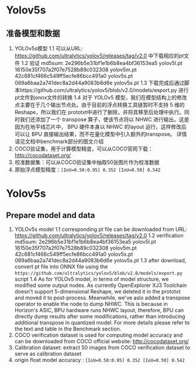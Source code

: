 # Yolov5s

## 准备模型和数据
1. YOLOv5s模型
  1.1 可以从URL: https://github.com/ultralytics/yolov5/releases/tag/v2.0 中下载相应的pt文件
  1.2 验证 md5sum: 
  2e296b5e31bf1e1b6b8ea4bf36153ea5  yolov5l.pt
  16150e35f707a2f07e7528b89c032308  yolov5m.pt
  42c681cf466c549ff5ecfe86bcc491a0  yolov5s.pt
  069a6baa2a741dec8a2d44a9083b6d6e  yolov5x.pt
  1.3 下载完成后通过脚本https://github.com/ultralytics/yolov5/blob/v2.0/models/export.py 进行pt文件到onnx文件的转换
  1.4 对于 YOLOv5 模型，我们在模型结构上的修改点主要在于几个输出节点处。由于目前的浮点转换工具链暂时不支持 5 维的 Reshape，所以我们在 prototxt中进行了删除，并将其移至后处理中执行。同时我们还添加了一个 transpose 算子，使该节点将以 NHWC 进行输出。这是因为在地平线芯片中， BPU 硬件本身以 NHWC 的layout 运行，这样修改后可以让 BPU 直接输出结果，而不在量化模型中引入额外的transpose。 详情请见文档中benchmark部分的图文介绍
2. COCO验证集，用于计算模型精度，可以从COCO官网下载：http://cocodataset.org/
3. 校准数据集：可以从COCO验证集中抽取50张图片作为校准数据
4. 原始浮点模型精度：`[IoU=0.50:0.95] 0.352 [IoU=0.50] 0.542`

# Yolov5s

## Prepare model and data
1. YOLOv5s model
  1.1 corresponding pt file can be downloaded from URL: https://github.com/ultralytics/yolov5/releases/tag/v2.0
  1.2 verification md5sum: 
  2e296b5e31bf1e1b6b8ea4bf36153ea5  yolov5l.pt
  16150e35f707a2f07e7528b89c032308  yolov5m.pt
  42c681cf466c549ff5ecfe86bcc491a0  yolov5s.pt
  069a6baa2a741dec8a2d44a9083b6d6e  yolov5x.pt
  1.3 after download, convert pt file into ONNX file using the `https://github.com/ultralytics/yolov5/blob/v2.0/models/export.py` script
  1.4 As for YOLOv5 model, in terms of model structure, we modified some output nodes. As currently OpenExplorer XJ3 Toolchain doesn't support 5-dimensional Reshape, we deleted it in the prototxt and moved it to post-process. Meanwhile, we've aslo added a transpose operator to enable the node to dump NHWC. This is because in Horizon's ASIC, BPU hardware runs NHWC layout, therefore, BPU can directly dump results after some modifications, rather than introducing additional transpose in quantized model. For more details please refer to the text and table in the Benchmark section.
2. COCO verification dataset is used for computing model accuracy and can be downloaded from COCO official website: http://cocodataset.org/
3. Calibration dataset: extract 50 images from COCO verification dataset to serve as calibration dataset
4. origin float model accuracy : `[IoU=0.50:0.95] 0.352 [IoU=0.50] 0.542`
